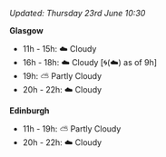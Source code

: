 *Updated: Thursday 23rd June 10:30*

**Glasgow**

* 11h - 15h: :cloud: Cloudy
* 16h - 18h: :cloud: Cloudy [:cyclone:(:cloud:) as of 9h]
* 19h: :partly_sunny: Partly Cloudy
* 20h - 22h: :cloud: Cloudy

**Edinburgh**

* 11h - 19h: :partly_sunny: Partly Cloudy
* 20h - 22h: :cloud: Cloudy
